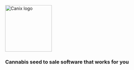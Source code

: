<img src="https://assets.website-files.com/5ee52a0f4be6ffc2aaeb52cd/5ee52a0f4be6ff20e7eb534f_canix-logo.svg" alt="Canix logo" height=150 />

### Cannabis seed to sale software that works for you
